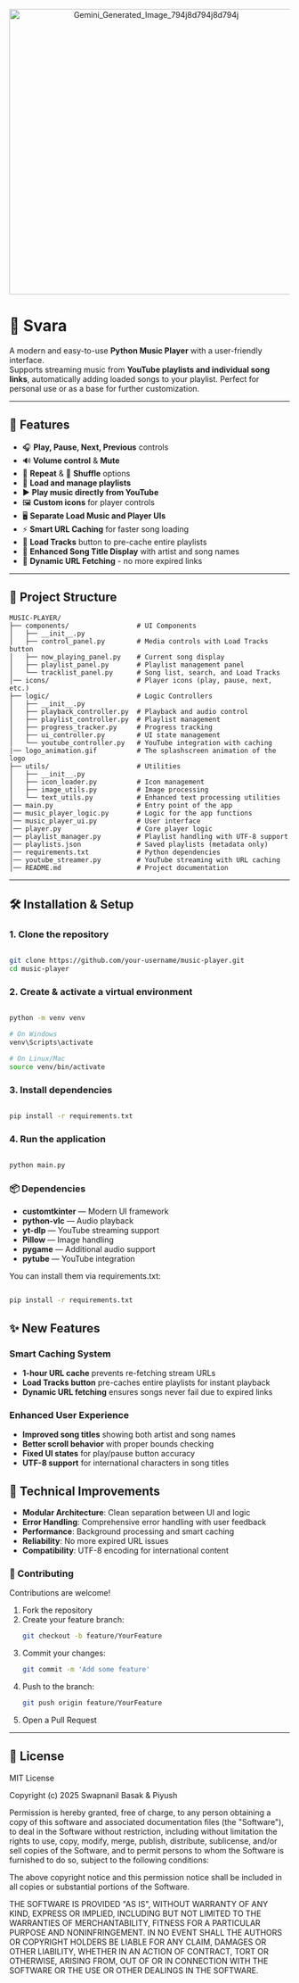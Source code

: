 <p align=center>
   <img width="512" height="512" alt="Gemini_Generated_Image_794j8d794j8d794j" src="https://github.com/user-attachments/assets/5be11d9f-ddc6-4af2-876d-d2c415de1e77" />
</p>


# 🎵 Svara

A modern and easy-to-use **Python Music Player** with a user-friendly interface.  
Supports streaming music from **YouTube playlists and individual song links**, automatically adding loaded songs to your playlist. Perfect for personal use or as a base for further customization.

---

## 🚀 Features

- 🎧 **Play, Pause, Next, Previous** controls  
- 🔊 **Volume control** & **Mute**  
- 🔁 **Repeat** & 🔀 **Shuffle** options  
- 📂 **Load and manage playlists**  
- ▶️ **Play music directly from YouTube**  
- 🖼️ **Custom icons** for player controls  
- 🖥️ **Separate Load Music and Player UIs**  
- ⚡ **Smart URL Caching** for faster song loading  
- 🔄 **Load Tracks** button to pre-cache entire playlists  
- 🎵 **Enhanced Song Title Display** with artist and song names  
- 🔗 **Dynamic URL Fetching** - no more expired links  

---

## 📂 Project Structure
```
MUSIC-PLAYER/
├── components/                 # UI Components
│   ├── __init__.py
│   ├── control_panel.py        # Media controls with Load Tracks button
│   ├── now_playing_panel.py    # Current song display
│   ├── playlist_panel.py       # Playlist management panel
│   └── tracklist_panel.py      # Song list, search, and Load Tracks
│── icons/                      # Player icons (play, pause, next, etc.)
├── logic/                      # Logic Controllers
│   ├── __init__.py
│   ├── playback_controller.py  # Playback and audio control
│   ├── playlist_controller.py  # Playlist management
│   ├── progress_tracker.py     # Progress tracking  
│   ├── ui_controller.py        # UI state management
│   └── youtube_controller.py   # YouTube integration with caching
|── logo_animation.gif          # The splashscreen animation of the logo
├── utils/                      # Utilities
│   ├── __init__.py
│   ├── icon_loader.py          # Icon management
│   ├── image_utils.py          # Image processing
│   └── text_utils.py           # Enhanced text processing utilities
│── main.py                     # Entry point of the app
│── music_player_logic.py       # Logic for the app functions
│── music_player_ui.py          # User interface
│── player.py                   # Core player logic
│── playlist_manager.py         # Playlist handling with UTF-8 support
│── playlists.json              # Saved playlists (metadata only)
│── requirements.txt            # Python dependencies
│── youtube_streamer.py         # YouTube streaming with URL caching
│── README.md                   # Project documentation

```
---

## 🛠️ Installation & Setup

### 1. Clone the repository
```bash

git clone https://github.com/your-username/music-player.git
cd music-player

```

### 2. Create & activate a virtual environment
```bash

python -m venv venv

# On Windows
venv\Scripts\activate

# On Linux/Mac
source venv/bin/activate

```

### 3. Install dependencies
```bash

pip install -r requirements.txt

```

### 4. Run the application
```bash

python main.py

```

### 📦 Dependencies
* **customtkinter** — Modern UI framework
* **python-vlc** — Audio playback
* **yt-dlp** — YouTube streaming support
* **Pillow** — Image handling
* **pygame** — Additional audio support
* **pytube** — YouTube integration

You can install them via requirements.txt:
```bash

pip install -r requirements.txt

```

## ✨ New Features

### Smart Caching System
- **1-hour URL cache** prevents re-fetching stream URLs
- **Load Tracks button** pre-caches entire playlists for instant playback
- **Dynamic URL fetching** ensures songs never fail due to expired links

### Enhanced User Experience
- **Improved song titles** showing both artist and song names
- **Better scroll behavior** with proper bounds checking
- **Fixed UI states** for play/pause button accuracy
- **UTF-8 support** for international characters in song titles

## 🔧 Technical Improvements

- **Modular Architecture**: Clean separation between UI and logic
- **Error Handling**: Comprehensive error handling with user feedback
- **Performance**: Background processing and smart caching
- **Reliability**: No more expired URL issues
- **Compatibility**: UTF-8 encoding for international content

### 🤝 Contributing
Contributions are welcome!
1. Fork the repository
2. Create your feature branch:
   ```bash
   git checkout -b feature/YourFeature
   ```
3. Commit your changes:
   ```bash
   git commit -m 'Add some feature'
   ```
4. Push to the branch:
   ```bash
   git push origin feature/YourFeature
   ```
5. Open a Pull Request

---

## 📝 License

MIT License

Copyright (c) 2025 Swapnanil Basak & Piyush

Permission is hereby granted, free of charge, to any person obtaining a copy
of this software and associated documentation files (the "Software"), to deal
in the Software without restriction, including without limitation the rights
to use, copy, modify, merge, publish, distribute, sublicense, and/or sell
copies of the Software, and to permit persons to whom the Software is
furnished to do so, subject to the following conditions:

The above copyright notice and this permission notice shall be included in all
copies or substantial portions of the Software.

THE SOFTWARE IS PROVIDED "AS IS", WITHOUT WARRANTY OF ANY KIND, EXPRESS OR
IMPLIED, INCLUDING BUT NOT LIMITED TO THE WARRANTIES OF MERCHANTABILITY,
FITNESS FOR A PARTICULAR PURPOSE AND NONINFRINGEMENT. IN NO EVENT SHALL THE
AUTHORS OR COPYRIGHT HOLDERS BE LIABLE FOR ANY CLAIM, DAMAGES OR OTHER
LIABILITY, WHETHER IN AN ACTION OF CONTRACT, TORT OR OTHERWISE, ARISING FROM,
OUT OF OR IN CONNECTION WITH THE SOFTWARE OR THE USE OR OTHER DEALINGS IN THE
SOFTWARE.
